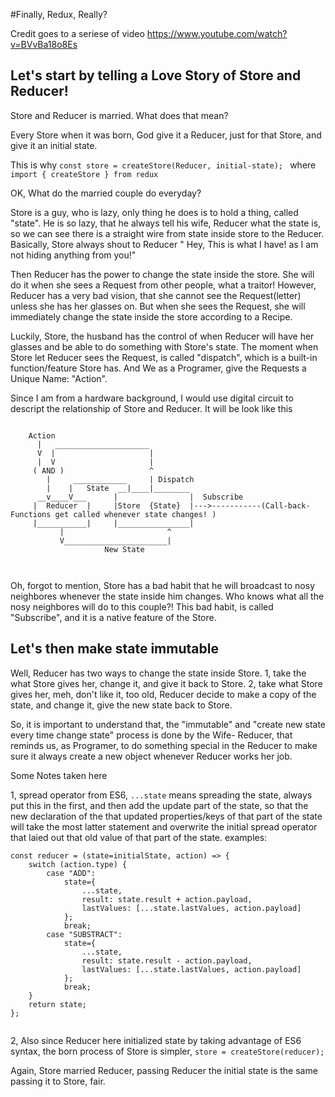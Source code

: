 #Finally, Redux, Really?

Credit goes to a seriese of video
https://www.youtube.com/watch?v=BVvBa18o8Es


## Let's start by telling a Love Story of Store and Reducer!

Store and Reducer is married. What does that mean? 

Every Store when it was born, God give it a Reducer, just for that Store, and give it an initial state.
 
This is why ```const store = createStore(Reducer, initial-state); ```
where ```import { createStore } from redux ```

OK, What do the married couple do everyday?

Store is a guy, who is lazy, only thing he does is to hold a thing, called "state". He is so lazy, that he always tell his wife, Reducer what the state is, so we can see there is a straight wire from state inside store to the Reducer. Basically, Store always shout to Reducer " Hey, This is what I have! as I am not hiding anything from you!"

Then Reducer has the power to change the state inside the store. She will do it when she sees a Request from other people, what a traitor! However, Reducer has a very bad vision, that she cannot see the Request(letter) unless she has her glasses on. But when she sees the Request, she will immediately change the state inside the store according to a Recipe. 

Luckily, Store, the husband has the control of when Reducer will have her glasses and be able to do something with Store's state. The moment when Store let Reducer sees the Request, is called "dispatch", which is a built-in function/feature Store has. And We as a Programer, give the Requests a Unique Name: "Action". 

Since I am from a hardware background, I would use digital circuit to descript the relationship of Store and Reducer. It will be look like this


```

	Action
	  |   _____________________  
	  V  |                     |
	  |  V                     |
	 ( AND )                   ^
	    |     ____________     | Dispatch
	    |    |   State  __|____|________
	  __v____V___      |                |  Subscribe
	 |  Reducer  |     |Store  {State}  |--->-----------(Call-back-Functions get called whenever state changes! )
	 |___________|     |________________|
	       |                       ^
	       V_______________________|
	                 New State



```

Oh, forgot to mention, Store has a bad habit that he will broadcast to nosy neighbores whenever the state inside him changes. Who knows what all the nosy neighbores will do to this couple?! This bad habit, is called "Subscribe", and it is a native feature of the Store.

## Let's then make state immutable

Well, Reducer has two ways to change the state inside Store. 1, take the what Store gives her, change it, and give it back to Store. 2, take what Store gives her, meh, don't like it, too old, Reducer decide to make a copy of the state, and change it, give the new state back to Store. 

So, it is important to understand that, the "immutable" and "create new state every time change state" process is done by the Wife- Reducer, that reminds us, as Programer, to do something special in the Reducer to make sure it always create a new object whenever Reducer works her job. 

Some Notes taken here

1, spread operator from ES6, ```...state``` means spreading the state, always put this in the first, and then add the update part of the state, so that the new declaration of the that updated properties/keys of that part of the state will take the most latter statement and overwrite the initial spread operator that laied out that old value of that part of the state.  examples:

```
const reducer = (state=initialState, action) => {
	switch (action.type) {
		case "ADD":
			state={
				...state,
				result: state.result + action.payload,
				lastValues: [...state.lastValues, action.payload]
		    };
	    	break;
		case "SUBSTRACT":
			state={
				...state,
				result: state.result - action.payload,
				lastValues: [...state.lastValues, action.payload]
		    };
	    	break;
	}
	return state;
};


```

2, Also since Reducer here initialized state by taking advantage of ES6 syntax, the born process of Store is simpler, ``` store = createStore(reducer); ```

Again, Store married Reducer, passing Reducer the initial state is the same passing it to Store, fair. 

